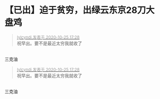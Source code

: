 # 【已出】迫于贫穷，出绿云东京28刀大盘鸡


<div class="quote"><blockquote><font size="2"><a href="https://www.hostloc.com/forum.php?mod=redirect&amp;goto=findpost&amp;pid=9350526&amp;ptid=758278" target="_blank"><font color="#999999">lylcyndi 发表于 2020-10-25 17:28</font></a></font><br />
祝早出。要不是最近太穷我就收了</blockquote></div><br />
三克油

<div class="quote"><blockquote><font size="2"><a href="https://www.hostloc.com/forum.php?mod=redirect&amp;goto=findpost&amp;pid=9350526&amp;ptid=758278" target="_blank"><font color="#999999">lylcyndi 发表于 2020-10-25 17:28</font></a></font><br />
祝早出。要不是最近太穷我就收了</blockquote></div><br />
三克油
